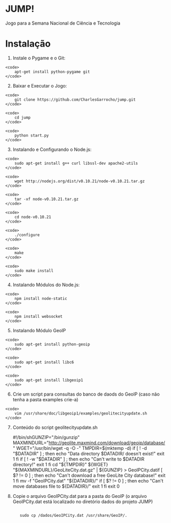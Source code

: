 JUMP!
=====
Jogo para a Semana Nacional de Ciência e Tecnologia

# Instalação

  1. Instale o Pygame e o Git:

    <code>
        apt-get install python-pygame git
    </code>
   

  2. Baixar e Executar o Jogo:

    <code>
        git clone https://github.com/CharlesGarrocho/jump.git
    </code>

    <code>
        cd jump
    </code>

    <code>
        python start.py
    </code>

  3. Instalando e Configurando o Node.js:

    <code>
        sudo apt-get install g++ curl libssl-dev apache2-utils
    </code>

    <code>
        wget http://nodejs.org/dist/v0.10.21/node-v0.10.21.tar.gz
    </code>

    <code>
        tar -xf node-v0.10.21.tar.gz
    </code>

    <code>
        cd node-v0.10.21
    </code>

    <code>
        ./configure
    </code>

    <code>
        make
    </code>
 
    <code>
        sudo make install
    </code>

  4. Instalando Módulos do Node.js:

    <code>
        npm install node-static
    </code>

    <code>
        npm install websocket
    </code>

  5. Instalando Módulo GeoIP

    <code>
        sudo apt-get install python-geoip
    </code>
    
    <code>
        sudo apt-get install libc6
    </code>
    
    <code>
        sudo apt-get install libgeoip1
    </code>        

  6. Crie um script para consultas do banco de daods do GeoIP (caso não tenha a pasta examples crie-a)
  
    <code>
        vim /usr/share/doc/libgeoip1/examples/geolitecityupdate.sh
    </code>
    
  7. Conteúdo do script geolitecityupdate.sh

        #!/bin/shGUNZIP="/bin/gunzip"
        MAXMINDURL="http://geolite.maxmind.com/download/geoip/database/"
        WGET="/usr/bin/wget -q -O -"
        TMPDIR=$(mktemp -d)
        if [ ! -d "$DATADIR" ] ; then
        echo "Data directory $DATADIR/ doesn't exist!"
        exit 1
        fi
        if [ ! -w "$DATADIR" ] ; then
        echo "Can't write to $DATADIR directory!"
        exit 1
        fi
        cd "${TMPDIR}"
        ${WGET} "${MAXMINDURL}/GeoLiteCity.dat.gz" | ${GUNZIP} > GeoIPCity.datif [ $? != 0 ] ; then
        echo "Can't download a free GeoLite City database!"
        exit 1
        fi
        mv -f "GeoIPCity.dat" "${DATADIR}/"
        if [ $? != 0 ] ; then
        echo "Can't move databases file to ${DATADIR}/"
        exit 1
        fi
        exit 0

    
  8. Copie o arquivo GeoIPCity.dat para a pasta do GeoIP (o arquivo GeoIPCity.dat está localizado no diretório dados do projeto JUMP)
  
      <code>
        sudo cp /dados/GeoIPCity.dat /usr/share/GeoIP/.
      </code>
